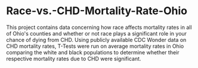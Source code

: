 # Race-vs.-CHD-Mortality-Rate-Ohio
This project contains data concerning how race affects mortality rates in all of Ohio's counties and whether or not race plays a significant role in your chance of dying from CHD.
Using publicly available CDC Wonder data on CHD mortality rates, T-Tests were run on average mortality rates in Ohio comparing the white and black populations to determine whether their respective mortality rates due to CHD were significant.
